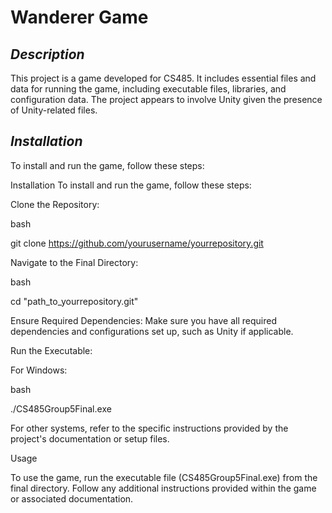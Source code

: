 # **Wanderer Game**

## *Description*

This project is a game developed for CS485. It includes essential files and data for running the game, including executable files, libraries, and configuration data. The project appears to involve Unity given the presence of Unity-related files.

## *Installation*

To install and run the game, follow these steps:

Installation
To install and run the game, follow these steps:

Clone the Repository:

bash

git clone https://github.com/yourusername/yourrepository.git

Navigate to the Final Directory:

bash

cd "path_to_yourrepository.git"

Ensure Required Dependencies: Make sure you have all required dependencies and configurations set up, such as Unity if applicable.

Run the Executable:

For Windows:

bash

./CS485Group5Final.exe

For other systems, refer to the specific instructions provided by the project's documentation or setup files.

Usage

To use the game, run the executable file (CS485Group5Final.exe) from the final directory. Follow any additional instructions provided within the game or associated documentation.
